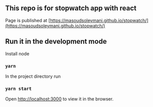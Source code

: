 ## This repo is for stopwatch app with react
Page is published at [https://masoudsoleymani.github.io/stopwatch/](https://masoudsoleymani.github.io/stopwatch/)

## Run it in the development mode

Install node 

### `yarn`

In the project directory run

### `yarn start`

Open [http://localhost:3000](http://localhost:3000) to view it in the browser.
